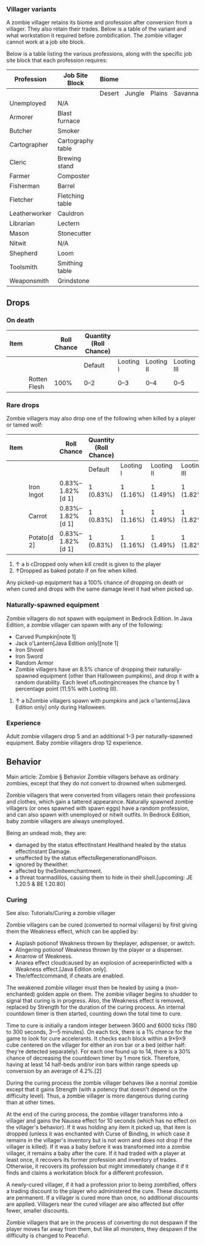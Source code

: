 ### Villager variants
A zombie villager retains its biome and profession after conversion from a villager. They also retain their trades. Below is a table of the variant and what workstation it required before zombification. The zombie villager cannot work at a job site block. 

Below is a table listing the various professions, along with the specific job site block that each profession requires:

| Profession    | Job Site Block    | Biome  |        |        |         |       |       |       |
|---------------|-------------------|--------|--------|--------|---------|-------|-------|-------|
|               |                   | Desert | Jungle | Plains | Savanna | Snowy | Swamp | Taiga |
| Unemployed    | N/A               |        |        |        |         |       |       |       |
| Armorer       | Blast furnace     |        |        |        |         |       |       |       |
| Butcher       | Smoker            |        |        |        |         |       |       |       |
| Cartographer  | Cartography table |        |        |        |         |       |       |       |
| Cleric        | Brewing stand     |        |        |        |         |       |       |       |
| Farmer        | Composter         |        |        |        |         |       |       |       |
| Fisherman     | Barrel            |        |        |        |         |       |       |       |
| Fletcher      | Fletching table   |        |        |        |         |       |       |       |
| Leatherworker | Cauldron          |        |        |        |         |       |       |       |
| Librarian     | Lectern           |        |        |        |         |       |       |       |
| Mason         | Stonecutter       |        |        |        |         |       |       |       |
| Nitwit        | N/A               |        |        |        |         |       |       |       |
| Shepherd      | Loom              |        |        |        |         |       |       |       |
| Toolsmith     | Smithing table    |        |        |        |         |       |       |       |
| Weaponsmith   | Grindstone        |        |        |        |         |       |       |       |



## Drops
### On death
| Item |              | Roll Chance | Quantity (Roll Chance) |           |            |             |
|------|--------------|-------------|------------------------|-----------|------------|-------------|
|      |              |             | Default                | Looting I | Looting II | Looting III |
|      | Rotten Flesh | 100%        | 0–2                    | 0–3       | 0–4        | 0–5         |

### Rare drops
Zombie villagers may also drop one of the following when killed by a player or tamed wolf:

| Item |             | Roll Chance      | Quantity (Roll Chance) |           |            |             |
|------|-------------|------------------|------------------------|-----------|------------|-------------|
|      |             |                  | Default                | Looting I | Looting II | Looting III |
|      | Iron Ingot  | 0.83%–1.82%[d 1] | 1 (0.83%)              | 1 (1.16%) | 1 (1.49%)  | 1 (1.82%)   |
|      | Carrot      | 0.83%–1.82%[d 1] | 1 (0.83%)              | 1 (1.16%) | 1 (1.49%)  | 1 (1.82%)   |
|      | Potato[d 2] | 0.83%–1.82%[d 1] | 1 (0.83%)              | 1 (1.16%) | 1 (1.49%)  | 1 (1.82%)   |

1. ↑ a b cDropped only when kill credit is given to the player
2. ↑Dropped as baked potato if on fire when killed.

Any picked-up equipment has a 100% chance of dropping on death or when cured and drops with the same damage level it had when picked up.

### Naturally-spawned equipment
Zombie villagers do not spawn with equipment in Bedrock Edition. In Java Edition, a zombie villager can spawn with any of the following:

- Carved Pumpkin[note 1]
- Jack o'Lantern‌[Java Edition  only][note 1]
- Iron Shovel
- Iron Sword
- Random Armor
- Zombie villagers have an 8.5% chance of dropping their naturally-spawned equipment (other than Halloween pumpkins), and drop it with a random durability. Each level ofLootingincreases the chance by 1 percentage point (11.5% with Looting III).

1. ↑ a bZombie villagers spawn with pumpkins and jack o'lanterns‌[Java Edition  only] only during Halloween.

### Experience
Adult zombie villagers drop 5 and an additional 1–3 per naturally-spawned equipment. Baby zombie villagers drop 12 experience.

## Behavior
Main article: Zombie § Behavior
Zombie villagers behave as ordinary zombies, except that they do not convert to drowned when submerged.

Zombie villagers that were converted from villagers retain their professions and clothes, which gain a tattered appearance. Naturally spawned zombie villagers (or ones spawned with spawn eggs) have a random profession, and can also spawn with unemployed or nitwit outfits. In Bedrock Edition, baby zombie villagers are always unemployed.

Being an undead mob, they are: 

- damaged by the status effectInstant Healthand healed by the status effectInstant Damage.
- unaffected by the status effectsRegenerationandPoison.
- ignored by thewither.
- affected by theSmiteenchantment.
- a threat toarmadillos, causing them to hide in their shell.‌[upcoming: JE 1.20.5 & BE 1.20.80]

### Curing
See also: Tutorials/Curing a zombie villager

Zombie villagers can be cured (converted to normal villagers) by first giving them the Weakness effect, which can be applied by:

- Asplash potionof Weakness thrown by theplayer, adispenser, or awitch.
- Alingering potionof Weakness thrown by the player or a dispenser.
- Anarrow of Weakness.
- Anarea effect cloudcaused by an explosion of acreeperinflicted with a Weakness effect.‌[Java Edition  only].
- The/effectcommand, if cheats are enabled.

The weakened zombie villager must then be healed by using a (non-enchanted) golden apple on them. The zombie villager begins to shudder to signal that curing is in progress. Also, the Weakness effect is removed, replaced by Strength for the duration of the curing process. An internal countdown timer is then started, counting down the total time to cure.

Time to cure is initially a random integer between 3600 and 6000 ticks (180 to 300 seconds, 3—5 minutes). On each tick, there is a 1% chance for the game to look for cure accelerants. It checks each block within a 9×9×9 cube centered on the villager for either an iron bar or a bed (either half: they're detected separately). For each one found up to 14, there is a 30% chance of decreasing the countdown timer by 1 more tick. Therefore, having at least 14 half-beds and/or iron bars within range speeds up conversion by an average of 4.2%.[2]

During the curing process the zombie villager behaves like a normal zombie except that it gains Strength (with a potency that doesn't depend on the difficulty level). Thus, a zombie villager is more dangerous during curing than at other times.

At the end of the curing process, the zombie villager transforms into a villager and gains the Nausea effect for 10 seconds (which has no effect on the villager's behavior). If it was holding any item it picked up, that item is dropped (unless it was enchanted with Curse of Binding, in which case it remains in the villager's inventory but is not worn and does not drop if the villager is killed). If it was a baby before it was transformed into a zombie villager, it remains a baby after the cure. If it had traded with a player at least once, it recovers its former profession and inventory of trades. Otherwise, it recovers its profession but might immediately change it if it finds and claims a workstation block for a different profession.

A newly-cured villager, if it had a profession prior to being zombified, offers a trading discount to the player who administered the cure. These discounts are permanent. If a villager is cured more than once, no additional discounts are applied. Villagers near the cured villager are also affected but offer fewer, smaller discounts.

Zombie villagers that are in the process of converting do not despawn if the player moves far away from them, but like all monsters, they despawn if the difficulty is changed to Peaceful.

